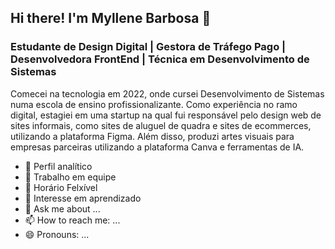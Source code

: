 ## Hi there! I'm Myllene Barbosa 👋


### Estudante de Design Digital | Gestora de Tráfego Pago | Desenvolvedora FrontEnd | Técnica em Desenvolvimento de Sistemas


Comecei na tecnologia em 2022, onde cursei Desenvolvimento de Sistemas numa escola de ensino profissionalizante.
Como experiência no ramo digital, estagiei em uma startup na qual fui responsável pelo design web de sites informais,
como sites de aluguel de quadra e sites de ecommerces, utilizando a plataforma Figma.
Além disso, produzi artes visuais para empresas parceiras utilizando a plataforma Canva e ferramentas de IA.
- 🔭 Perfil analítico
- 🌱 Trabalho em equipe
- 👯 Horário Felxível
- 🤔 Interesse em aprendizado
- 💬 Ask me about ...
- 📫 How to reach me: ...
- 😄 Pronouns: ...